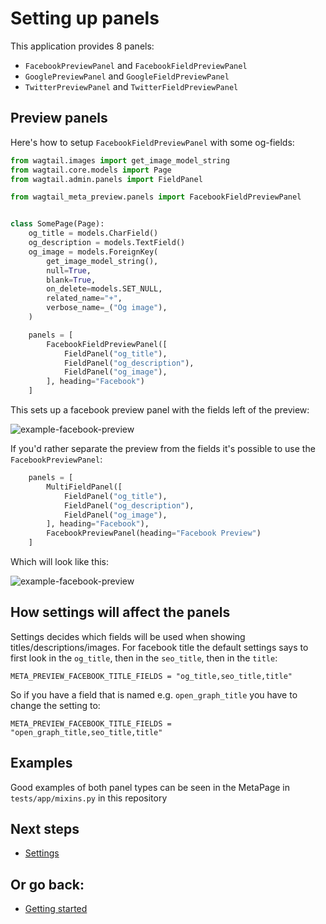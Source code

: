# Setting up panels

This application provides 8 panels:
- `FacebookPreviewPanel` and `FacebookFieldPreviewPanel`
- `GooglePreviewPanel` and `GoogleFieldPreviewPanel`
- `TwitterPreviewPanel` and `TwitterFieldPreviewPanel`

## Preview panels

Here's how to setup `FacebookFieldPreviewPanel` with some og-fields:

```python
from wagtail.images import get_image_model_string
from wagtail.core.models import Page
from wagtail.admin.panels import FieldPanel

from wagtail_meta_preview.panels import FacebookFieldPreviewPanel


class SomePage(Page):
    og_title = models.CharField()
    og_description = models.TextField()
    og_image = models.ForeignKey(
        get_image_model_string(),
        null=True,
        blank=True,
        on_delete=models.SET_NULL,
        related_name="+",
        verbose_name=_("Og image"),
    )

    panels = [
        FacebookFieldPreviewPanel([
            FieldPanel("og_title"),
            FieldPanel("og_description"),
            FieldPanel("og_image"),
        ], heading="Facebook")
    ]
```

This sets up a facebook preview panel with the fields left of the preview:

![example-facebook-preview](https://raw.githubusercontent.com/rinti/wagtail-meta-preview/master/docs/img/facebook-preview-example.PNG)

If you'd rather separate the preview from the fields it's possible to use the `FacebookPreviewPanel`:

```python
    panels = [
        MultiFieldPanel([
            FieldPanel("og_title"),
            FieldPanel("og_description"),
            FieldPanel("og_image"),
        ], heading="Facebook"),
        FacebookPreviewPanel(heading="Facebook Preview")
    ]
```

Which will look like this:

![example-facebook-preview](https://raw.githubusercontent.com/rinti/wagtail-meta-preview/master/docs/img/facebook-preview-single-example.PNG)

## How settings will affect the panels

Settings decides which fields will be used when showing titles/descriptions/images. For facebook
title the default settings says to first look in the `og_title`, then in the `seo_title`, then in the `title`:

`META_PREVIEW_FACEBOOK_TITLE_FIELDS = "og_title,seo_title,title"`

So if you have a field that is named e.g. `open_graph_title` you have to change the setting to:

`META_PREVIEW_FACEBOOK_TITLE_FIELDS = "open_graph_title,seo_title,title"`

## Examples

Good examples of both panel types can be seen in the MetaPage in `tests/app/mixins.py` in this repository

## Next steps
* [Settings](./3-settings.md)

## Or go back:
* [Getting started](./1-getting-started.md)
